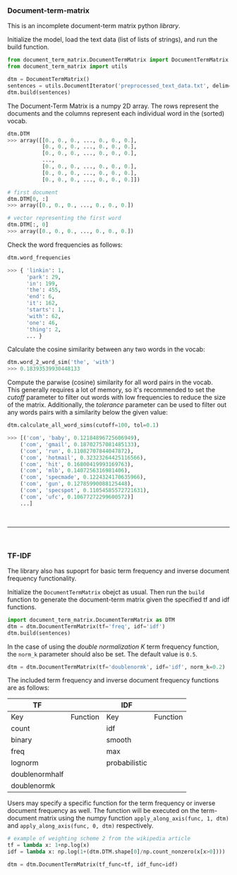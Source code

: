 ### Document-term-matrix

This is an incomplete document-term matrix python <i>library</i>.



Initialize the model, load the text data (list of lists of strings), and run the build function.
```python
from document_term_matrix.DocumentTermMatrix import DocumentTermMatrix
from document_term_matrix import utils

dtm = DocumentTermMatrix()
sentences = utils.DocumentIterator('preprocessed_text_data.txt', delim='\t')
dtm.build(sentences)
```

The Document-Term Matrix is a numpy 2D array. The rows represent the documents and the columns represent each individual word in the (sorted) vocab.
```python
dtm.DTM
>>> array([[0., 0., 0., ..., 0., 0., 0.],
           [0., 0., 0., ..., 0., 0., 0.],
           [0., 0., 0., ..., 0., 0., 0.],
           ...,
           [0., 0., 0., ..., 0., 0., 0.],
           [0., 0., 0., ..., 0., 0., 0.],
           [0., 0., 0., ..., 0., 0., 0.]])

# first document
dtm.DTM[0, :]
>>> array([0., 0., 0., ..., 0., 0., 0.])

# vector representing the first word
dtm.DTM[:, 0]
>>> array([0., 0., 0., ..., 0., 0., 0.])
```

Check the word frequencies as follows:
```python
dtm.word_frequencies

>>> { 'linkin': 1,
      'park': 29,
      'in': 199,
      'the': 455,
      'end': 6,
      'it': 162,
      'starts': 1,
      'with': 62,
      'one': 46,
      'thing': 2, 
      ... }
```



Calculate the cosine similarity between any two words in the vocab:
```python
dtm.word_2_word_sim('the', 'with')
>>> 0.18393539930448133
```

Compute the parwise (cosine) similarity for all word pairs in the vocab.<br>
This generally requires a lot of memory, so it's recommended to set the <i>cutoff</i> parameter to filter out words with
low frequencies to reduce the size of the matrix. Additionally, the <i>tolerance</i> parameter can be used to filter out any words pairs with a similarity below the given value:

```python
dtm.calculate_all_word_sims(cutoff=100, tol=0.1)

>>> [('com', 'baby', 0.12184896725606949),
    ('com', 'gmail', 0.18702757081485133),
    ('com', 'run', 0.11082707844047872),
    ('com', 'hotmail', 0.32323264425116566),
    ('com', 'hit', 0.16800419993169763),
    ('com', 'mlb', 0.1407256316981406),
    ('com', 'specmade', 0.1224324170635966),
    ('com', 'gun', 0.12785990088125448),
    ('com', 'specspot', 0.11054585572721631),
    ('com', 'ufc', 0.10677272299600572)]
    ...]
```

<br>
<hr>
<br>

### TF-IDF
The library also has supoprt for basic term frequency and inverse document frequency functionality.

Initialize the `DocumentTermMatrix` obejct as usual. Then run the `build` function to generate the document-term matrix given the specified tf and idf functions.

```python
import document_term_matrix.DocumentTermMatrix as DTM
dtm = dtm.DocumentTermMatrix(tf='freq', idf='idf')
dtm.build(sentences)
```

In the case of using the <i>double normalization K</i> term frequency function, the `norm_k` parameter should also be set. The default value is `0.5`.

```python
dtm = dtm.DocumentTermMatrix(tf='doublenormk', idf='idf', norm_k=0.2)
```

The included term frequency and inverse document frequency functions are as follows:

| TF             |          | IDF           |          |
|----------------|----------|---------------|----------|
| Key            | Function | Key           | Function |
| count          |          | idf           |          |
| binary         |          | smooth        |          |
| freq           |          | max           |          |
| lognorm        |          | probabilistic |          |
| doublenormhalf |          |               |          |
| doublenormk    |          |               |          |


Users may specify a specific function for the term frequency or inverse document frequency as well. The function will be executed on the term-document matrix using the numpy function `apply_along_axis(func, 1, dtm)` and `apply_along_axis(func, 0, dtm)` respectively.

```python
# example of weighting scheme 2 from the wikipedia article
tf = lambda x: 1+np.log(x)
idf = lambda x: np.log(1+(dtm.DTM.shape[0]/np.count_nonzero(x[x>0])))

dtm = dtm.DocumentTermMatrix(tf_func=tf, idf_func=idf)
```